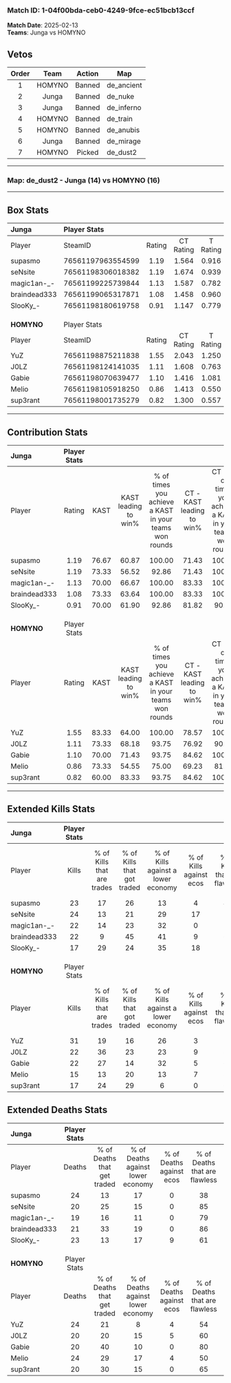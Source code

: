 ### Match ID: 1-04f00bda-ceb0-4249-9fce-ec51bcb13ccf  
**Match Date**: 2025-02-13  
**Teams**: Junga vs HOMYNO  

## Vetos  

| Order | Team | Action | Map |
| :---: | :--: | :----: | --- |
| 1 | HOMYNO | Banned | de_ancient |
| 2 | Junga | Banned | de_nuke |
| 3 | Junga | Banned | de_inferno |
| 4 | HOMYNO | Banned | de_train |
| 5 | HOMYNO | Banned | de_anubis |
| 6 | Junga | Banned | de_mirage |
| 7 | HOMYNO | Picked | de_dust2 |

---  

### **Map**: de_dust2 - Junga (14) vs HOMYNO (16)  
---  

## Box Stats  

| **Junga**    | Player Stats      |        |           |          |       |       |       |         |        |      |     |
| :- | :- | :-: | :-: | :-: | :-: | :-: | :-: | :-: | :-: | :-: | :-: |
| Player       | SteamID           | Rating | CT Rating | T Rating | KAST  |  ADR  | Kills | Assists | Deaths | K/D  | HS% |
| supasmo      | 76561197963554599 |  1.19  |   1.564   |  0.916   | 76.67 | 93.4  |  23   |    9    |   24   | 0.96 | 60  |
| seNsite      | 76561198306018382 |  1.19  |   1.674   |  0.939   | 73.33 | 78.3  |  24   |    3    |   20   | 1.20 | 50  |
| magic1an-_-  | 76561199225739844 |  1.13  |   1.587   |  0.782   | 70.00 | 76.3  |  22   |    5    |   19   | 1.16 | 63  |
| braindead333 | 76561199065317871 |  1.08  |   1.458   |  0.960   | 73.33 | 65.1  |  22   |    5    |   21   | 1.05 | 54  |
| SlooKy_-     | 76561198180619758 |  0.91  |   1.147   |  0.779   | 70.00 | 69.2  |  17   |   10    |   23   | 0.74 | 64  |
|              |                   |        |           |          |       |       |       |         |        |      |     |
|              |                   |        |           |          |       |       |       |         |        |      |     |
|              |                   |        |           |          |       |       |       |         |        |      |     |
| **HOMYNO**   | Player Stats      |        |           |          |       |       |       |         |        |      |     |
| Player       | SteamID           | Rating | CT Rating | T Rating | KAST  |  ADR  | Kills | Assists | Deaths | K/D  | HS% |
| YuZ          | 76561198875211838 |  1.55  |   2.043   |  1.250   | 83.33 | 118.2 |  31   |   12    |   24   | 1.29 | 48  |
| J0LZ         | 76561198124141035 |  1.11  |   1.608   |  0.763   | 73.33 | 69.3  |  22   |    5    |   20   | 1.10 | 59  |
| Gabie        | 76561198070639477 |  1.10  |   1.416   |  1.081   | 70.00 | 72.8  |  22   |    6    |   20   | 1.10 | 77  |
| Melio        | 76561198105918250 |  0.86  |   1.413   |  0.550   | 73.33 | 70.2  |  15   |    9    |   24   | 0.63 | 40  |
| sup3rant     | 76561198001735279 |  0.82  |   1.300   |  0.557   | 60.00 | 55.7  |  17   |    3    |   20   | 0.85 | 35  |
---  

## Contribution Stats  

| **Junga**    | Player Stats |       |                      |                                                        |                           |                                                             |                          |                                                            |
| :- | :-: | :-: | :-: | :-: | :-: | :-: | :-: | :-: |
| Player       |    Rating    | KAST  | KAST leading to win% | % of times you achieve a KAST in your teams won rounds | CT - KAST leading to win% | CT - % of times you achieve a KAST in your teams won rounds | T - KAST leading to win% | T - % of times you achieve a KAST in your teams won rounds |
| supasmo      |     1.19     | 76.67 |        60.87         |                         100.00                         |           71.43           |                           100.00                            |          44.44           |                           100.00                           |
| seNsite      |     1.19     | 73.33 |        56.52         |                         92.86                          |           71.43           |                           100.00                            |          33.33           |                           75.00                            |
| magic1an-_-  |     1.13     | 70.00 |        66.67         |                         100.00                         |           83.33           |                           100.00                            |          44.44           |                           100.00                           |
| braindead333 |     1.08     | 73.33 |        63.64         |                         100.00                         |           83.33           |                           100.00                            |          40.00           |                           100.00                           |
| SlooKy_-     |     0.91     | 70.00 |        61.90         |                         92.86                          |           81.82           |                            90.00                            |          40.00           |                           100.00                           |
|              |              |       |                      |                                                        |                           |                                                             |                          |                                                            |
|              |              |       |                      |                                                        |                           |                                                             |                          |                                                            |
|              |              |       |                      |                                                        |                           |                                                             |                          |                                                            |
| **HOMYNO**   | Player Stats |       |                      |                                                        |                           |                                                             |                          |                                                            |
| Player       |    Rating    | KAST  | KAST leading to win% | % of times you achieve a KAST in your teams won rounds | CT - KAST leading to win% | CT - % of times you achieve a KAST in your teams won rounds | T - KAST leading to win% | T - % of times you achieve a KAST in your teams won rounds |
| YuZ          |     1.55     | 83.33 |        64.00         |                         100.00                         |           78.57           |                           100.00                            |          45.45           |                           100.00                           |
| J0LZ         |     1.11     | 73.33 |        68.18         |                         93.75                          |           76.92           |                            90.91                            |          55.56           |                           100.00                           |
| Gabie        |     1.10     | 70.00 |        71.43         |                         93.75                          |           84.62           |                           100.00                            |          50.00           |                           80.00                            |
| Melio        |     0.86     | 73.33 |        54.55         |                         75.00                          |           69.23           |                            81.82                            |          33.33           |                           60.00                            |
| sup3rant     |     0.82     | 60.00 |        83.33         |                         93.75                          |           84.62           |                           100.00                            |          80.00           |                           80.00                            |
---  

## Extended Kills Stats  

| **Junga**    | Player Stats |                            |                            |                                    |                         |                              |                                 |                                       |                    |           |
| :- | :-: | :-: | :-: | :-: | :-: | :-: | :-: | :-: | :-: | :-: |
| Player       |    Kills     | % of Kills that are trades | % of Kills that got traded | % of Kills against a lower economy | % of Kills against ecos | % of Kills that are flawless | % of Kills that are close duels | % of Kills that are assisted by flash | Pistol Round Kills | AWP Kills |
| supasmo      |      23      |             17             |             26             |                 13                 |            4            |              48              |                9                |                   9                   |         1          |     4     |
| seNsite      |      24      |             13             |             21             |                 29                 |           17            |              79              |                4                |                   8                   |         14         |     3     |
| magic1an-_-  |      22      |             14             |             23             |                 32                 |            0            |              55              |                5                |                   0                   |         0          |     1     |
| braindead333 |      22      |             9              |             45             |                 41                 |            9            |              68              |                5                |                  14                   |         0          |     1     |
| SlooKy_-     |      17      |             29             |             24             |                 35                 |           18            |              53              |               18                |                   0                   |         0          |     1     |
|              |              |                            |                            |                                    |                         |                              |                                 |                                       |                    |           |
|              |              |                            |                            |                                    |                         |                              |                                 |                                       |                    |           |
|              |              |                            |                            |                                    |                         |                              |                                 |                                       |                    |           |
| **HOMYNO**   | Player Stats |                            |                            |                                    |                         |                              |                                 |                                       |                    |           |
| Player       |    Kills     | % of Kills that are trades | % of Kills that got traded | % of Kills against a lower economy | % of Kills against ecos | % of Kills that are flawless | % of Kills that are close duels | % of Kills that are assisted by flash | Pistol Round Kills | AWP Kills |
| YuZ          |      31      |             19             |             16             |                 26                 |            3            |              55              |                6                |                  10                   |         0          |     1     |
| J0LZ         |      22      |             36             |             23             |                 23                 |            9            |              86              |                0                |                   5                   |         0          |     0     |
| Gabie        |      22      |             27             |             14             |                 32                 |            5            |              64              |                5                |                   0                   |         2          |     1     |
| Melio        |      15      |             13             |             20             |                 13                 |            7            |              80              |                7                |                   7                   |         10         |     1     |
| sup3rant     |      17      |             24             |             29             |                 6                  |            0            |              65              |                6                |                   0                   |         0          |     0     |
## Extended Deaths Stats  

| **Junga**    | Player Stats |                             |                                   |                          |                               |                            |                           |               |
| :- | :-: | :-: | :-: | :-: | :-: | :-: | :-: | :-: |
| Player       |    Deaths    | % of Deaths that get traded | % of Deaths against lower economy | % of Deaths against ecos | % of Deaths that are flawless | % of Deaths that are close | % of Deaths while blinded | Deaths to AWP |
| supasmo      |      24      |             13              |                17                 |            0             |              38               |             13             |             4             |       5       |
| seNsite      |      20      |             25              |                15                 |            0             |              85               |             0              |             0             |       4       |
| magic1an-_-  |      19      |             16              |                11                 |            0             |              79               |             0              |             0             |       2       |
| braindead333 |      21      |             33              |                19                 |            0             |              86               |             0              |            14             |       0       |
| SlooKy_-     |      23      |             13              |                17                 |            9             |              61               |             9              |             4             |       1       |
|              |              |                             |                                   |                          |                               |                            |                           |               |
|              |              |                             |                                   |                          |                               |                            |                           |               |
|              |              |                             |                                   |                          |                               |                            |                           |               |
| **HOMYNO**   | Player Stats |                             |                                   |                          |                               |                            |                           |               |
| Player       |    Deaths    | % of Deaths that get traded | % of Deaths against lower economy | % of Deaths against ecos | % of Deaths that are flawless | % of Deaths that are close | % of Deaths while blinded | Deaths to AWP |
| YuZ          |      24      |             21              |                 8                 |            4             |              54               |             13             |             8             |       4       |
| J0LZ         |      20      |             20              |                15                 |            5             |              60               |             0              |             5             |       1       |
| Gabie        |      20      |             40              |                10                 |            0             |              80               |             0              |            10             |       3       |
| Melio        |      24      |             29              |                17                 |            4             |              50               |             13             |             4             |       4       |
| sup3rant     |      20      |             30              |                15                 |            0             |              65               |             10             |             5             |       3       |
